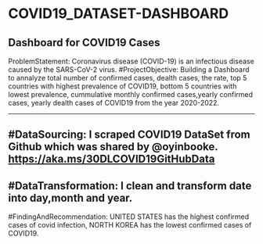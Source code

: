 
# COVID19_DATASET-DASHBOARD
Dashboard for COVID19 Cases
---
ProblemStatement: Coronavirus disease (COVID-19) is an infectious disease caused by the SARS-CoV-2 virus.
#ProjectObjective: Building a Dashboard to annalyze total number of confirmed cases, dealth cases, the rate, top 5 countries with highest prevalence of COVID19, bottom 5 countries with lowest prevalence, cummulative monthly confirmed cases,yearly confirmed cases, yearly dealth cases of COVID19 from the year 2020-2022. 

---
#DataSourcing: I scraped COVID19 DataSet from Github which was shared by @oyinbooke. https://aka.ms/30DLCOVID19GitHubData
---
#DataTransformation: I clean and transform date into day,month and year.
---
#FindingAndRecommendation: UNITED STATES has the highest confirmed cases of covid infection, NORTH KOREA has the lowest confirmed cases of COVID19.

